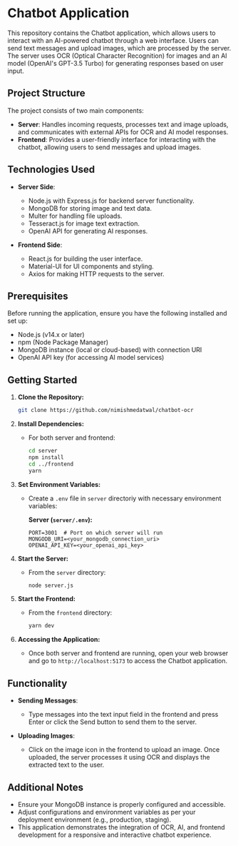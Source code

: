 # Chatbot Application

This repository contains the Chatbot application, which allows users to interact with an AI-powered chatbot through a web interface. Users can send text messages and upload images, which are processed by the server. The server uses OCR (Optical Character Recognition) for images and an AI model (OpenAI's GPT-3.5 Turbo) for generating responses based on user input.

## Project Structure

The project consists of two main components:

- **Server**: Handles incoming requests, processes text and image uploads, and communicates with external APIs for OCR and AI model responses.
- **Frontend**: Provides a user-friendly interface for interacting with the chatbot, allowing users to send messages and upload images.

## Technologies Used

- **Server Side**:
  - Node.js with Express.js for backend server functionality.
  - MongoDB for storing image and text data.
  - Multer for handling file uploads.
  - Tesseract.js for image text extraction.
  - OpenAI API for generating AI responses.

- **Frontend Side**:
  - React.js for building the user interface.
  - Material-UI for UI components and styling.
  - Axios for making HTTP requests to the server.

## Prerequisites

Before running the application, ensure you have the following installed and set up:

- Node.js (v14.x or later)
- npm (Node Package Manager)
- MongoDB instance (local or cloud-based) with connection URI
- OpenAI API key (for accessing AI model services)

## Getting Started

1. **Clone the Repository:**

   ```bash
   git clone https://github.com/nimishmedatwal/chatbot-ocr
   ```

2. **Install Dependencies:**

   - For both server and frontend:

     ```bash
     cd server
     npm install
     cd ../frontend
     yarn
     ```

3. **Set Environment Variables:**

   - Create a `.env` file in `server` directoriy with necessary environment variables:
   
     **Server (`server/.env`):**

     ```plaintext
     PORT=3001  # Port on which server will run
     MONGODB_URI=<your_mongodb_connection_uri>
     OPENAI_API_KEY=<your_openai_api_key>
     ```

4. **Start the Server:**

   - From the `server` directory:

     ```bash
     node server.js
     ```

5. **Start the Frontend:**

   - From the `frontend` directory:

     ```bash
     yarn dev
     ```

6. **Accessing the Application:**

   - Once both server and frontend are running, open your web browser and go to `http://localhost:5173` to access the Chatbot application.

## Functionality

- **Sending Messages**:
  - Type messages into the text input field in the frontend and press Enter or click the Send button to send them to the server.
  
- **Uploading Images**:
  - Click on the image icon in the frontend to upload an image. Once uploaded, the server processes it using OCR and displays the extracted text to the user.


## Additional Notes

- Ensure your MongoDB instance is properly configured and accessible.
- Adjust configurations and environment variables as per your deployment environment (e.g., production, staging).
- This application demonstrates the integration of OCR, AI, and frontend development for a responsive and interactive chatbot experience.
